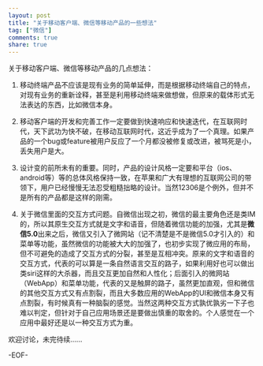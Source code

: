 ```yaml
---
layout: post
title: "关于移动客户端、微信等移动产品的一些想法"
tag: ["微信"]
comments: true
share: true
---
```



关于移动客户端、微信等移动产品的几点想法：

1. 移动终端产品不应该是现有业务的简单延伸，而是根据移动终端自己的特点，对现有业务的重新诠释，甚至是利用移动终端来做想做，但原来的载体形式无法表达的东西，比如微信本身。

2. 移动客户端的开发和完善工作一定要做到快速响应和快速迭代，在互联网时代，天下武功为快不破，在移动互联网时代，这近乎成为了一个真理。如果产品的一个bug或feature被用户反应了一个月都没被修复或改进，被骂死是小，丢失用户是大。

3. 设计变的前所未有的重要。同时，产品的设计风格一定要和平台（ios、android等）等的总体风格保持一致，在苹果和广大有理想的互联网公司的带领下，用户已经慢慢无法忍受粗糙拙略的设计。当然12306是个例外，但并不是所有的产品都是这样的刚需。

4. 关于微信里面的交互方式问题。自微信出现之初，微信的最主要角色还是类IM的，所以其原生交互方式就是文字和语音，但随着微信功能的加强，尤其是**微信5.0**出来之后，微信又引入了微网站（记不清楚是不是微信5.0才引入的）和菜单等功能，虽然微信的功能被大大的加强了，也初步实现了微应用的布局，但不可避免的造成了交互方式的分裂，甚至是互相冲突。原来的文字和语音的交互方式，代表的可以算是一条自然语言交互的路子，如果利用好也可以做出类siri这样的大杀器，而且交互更加自然和人性化；后面引入的微网站（WebApp）和菜单功能，代表的又是触屏的路子，虽然更加直观，但和微信的其他交互方式又有点割裂，而且大多数应用的WebApp的UI和微信本身又有点割裂，有时候真有一种脑裂的感觉。当然这两种交互方式孰优孰劣一下子也难以判定，但针对于自己应用场景还是要做出慎重的取舍的。个人感觉在一个应用中最好还是以一种交互方式为重。


欢迎讨论，未完待续......

-EOF-

